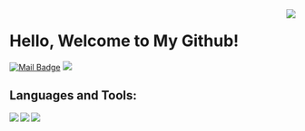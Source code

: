 <img align='right' src="https://github-readme-streak-stats.herokuapp.com?user=bahadirumutiscimen&theme=tokyonight&date_format=j%20M%5B%20Y%5D">


# Hello, Welcome to My Github! 

[![Mail Badge](https://img.shields.io/badge/Send_Mail!-c14438?style=for-the-badge&logo=Gmail&logoColor=white&link=bahadirumutiscimen@gmail.com)](mailto:bahadirumutiscimen@gmail.com)
[![](https://img.shields.io/badge/linkedin-%230077B5.svg?&style=for-the-badge&logo=linkedin&logoColor=white)](www.linkedin.com/in/bahadirumutiscimen/)

## Languages and Tools:
<img align='left' src="https://img.shields.io/badge/ACER%20NITRO_5-ED1C24?style=for-the-badge&logo=amd&logoColor=whit,">
<img align='left' src="https://img.shields.io/badge/Linux-294172?style=for-the-badge&logo=linux&logoColor=white">
<img align='left' src="https://img.shields.io/badge/Python-fff?style=for-the-badge&logo=python&logoColor=whiteblue">


<br />
<br />
<br />
<br />
<br />
<br />



